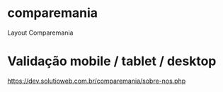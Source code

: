 # comparemania
Layout Comparemania

# Validação mobile / tablet / desktop
https://dev.solutioweb.com.br/comparemania/sobre-nos.php